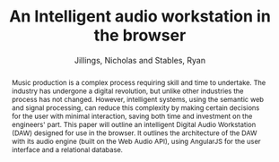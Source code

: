 --- 
title: "An Intelligent audio workstation in the browser" 
abstract: "Music production is a complex process requiring skill and time to undertake. The industry has undergone a digital revolution, but unlike other industries the process has not changed. However, intelligent systems, using the semantic web and signal processing, can reduce this complexity by making certain decisions for the user with minimal interaction, saving both time and investment on the engineers' part. This paper will outline an intelligent Digital Audio Workstation (DAW) designed for use in the browser. It outlines the architecture of the DAW with its audio engine (built on the Web Audio API), using AngularJS for the user interface and a relational database." 
address: "London" 
author: "Jillings, Nicholas and Stables, Ryan"
webAuthor: "Nicholas Jillings, Ryan Stables" 
booktitle: "Proceedings of the International Web Audio Conference" 
editor: "Thalmann, Florian and Ewert, Sebastian" 
month: "August"
pages: "" 
publisher: "Queen Mary University of London" 
series: "WAC '17"
track: "Poster"  
year: "2017" 
id: "2017_EA_37" 
tags: year2017
media: none 
pdflink: /_data/papers/pdf/2017/2017_37.pdf
ISSN: 2663-5844
---